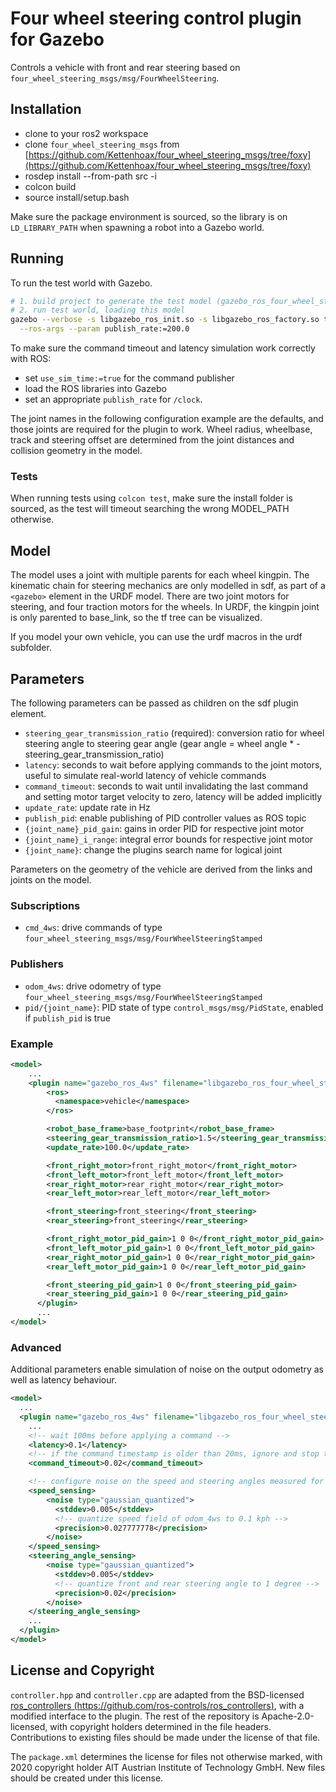 # Four wheel steering control plugin for Gazebo

Controls a vehicle with front and rear steering based on `four_wheel_steering_msgs/msg/FourWheelSteering`.

## Installation

* clone to your ros2 workspace
* clone `four_wheel_steering_msgs` from [https://github.com/Kettenhoax/four_wheel_steering_msgs/tree/foxy](https://github.com/Kettenhoax/four_wheel_steering_msgs/tree/foxy)
* rosdep install --from-path src -i
* colcon build
* source install/setup.bash

Make sure the package environment is sourced, so the library is on `LD_LIBRARY_PATH` when spawning a robot into a Gazebo world.

## Running

To run the test world with Gazebo.

```bash
# 1. build project to generate the test model (gazebo_ros_four_wheel_steering_test_vehicle)
# 2. run test world, loading this model
gazebo --verbose -s libgazebo_ros_init.so -s libgazebo_ros_factory.so test/worlds/gazebo_ros_four_wheel_steering.world \
  --ros-args --param publish_rate:=200.0
```

To make sure the command timeout and latency simulation work correctly with ROS:

* set `use_sim_time:=true` for the command publisher
* load the ROS libraries into Gazebo
* set an appropriate `publish_rate` for `/clock`.

The joint names in the following configuration example are the defaults, and those joints are required for the plugin to work.
Wheel radius, wheelbase, track and steering offset are determined from the joint distances and collision geometry in the model.

### Tests

When running tests using `colcon test`, make sure the install folder is sourced, as the test will timeout searching the wrong MODEL_PATH otherwise.

## Model

The model uses a joint with multiple parents for each wheel kingpin.
The kinematic chain for steering mechanics are only modelled in sdf, as part of a `<gazebo>` element in the URDF model.
There are two joint motors for steering, and four traction motors for the wheels.
In URDF, the kingpin joint is only parented to base_link, so the tf tree can be visualized.

If you model your own vehicle, you can use the urdf macros in the urdf subfolder.

## Parameters

The following parameters can be passed as children on the sdf plugin element.

* `steering_gear_transmission_ratio` (required): conversion ratio for wheel steering angle to steering gear angle (gear angle = wheel angle * -steering_gear_transmission_ratio)
* `latency`: seconds to wait before applying commands to the joint motors, useful to simulate real-world latency of vehicle commands
* `command_timeout`: seconds to wait until invalidating the last command and setting motor target velocity to zero, latency will be added implicitly
* `update_rate`: update rate in Hz
* `publish_pid`: enable publishing of PID controller values as ROS topic
* `{joint_name}_pid_gain`: gains in order PID for respective joint motor
* `{joint_name}_i_range`: integral error bounds for respective joint motor
* `{joint_name}`: change the plugins search name for logical joint

Parameters on the geometry of the vehicle are derived from the links and joints on the model.

### Subscriptions

* `cmd_4ws`: drive commands of type `four_wheel_steering_msgs/msg/FourWheelSteeringStamped`

### Publishers

* `odom_4ws`: drive odometry of type `four_wheel_steering_msgs/msg/FourWheelSteeringStamped`
* `pid/{joint_name}`: PID state of type `control_msgs/msg/PidState`, enabled if `publish_pid` is true

### Example

```xml
<model>
    ...
    <plugin name="gazebo_ros_4ws" filename="libgazebo_ros_four_wheel_steering.so">
        <ros>
          <namespace>vehicle</namespace>
        </ros>

        <robot_base_frame>base_footprint</robot_base_frame>
        <steering_gear_transmission_ratio>1.5</steering_gear_transmission_ratio>
        <update_rate>100.0</update_rate>

        <front_right_motor>front_right_motor</front_right_motor>
        <front_left_motor>front_left_motor</front_left_motor>
        <rear_right_motor>rear_right_motor</rear_right_motor>
        <rear_left_motor>rear_left_motor</rear_left_motor>

        <front_steering>front_steering</front_steering>
        <rear_steering>front_steering</rear_steering>

        <front_right_motor_pid_gain>1 0 0</front_right_motor_pid_gain>
        <front_left_motor_pid_gain>1 0 0</front_left_motor_pid_gain>
        <rear_right_motor_pid_gain>1 0 0</rear_right_motor_pid_gain>
        <rear_left_motor_pid_gain>1 0 0</rear_left_motor_pid_gain>

        <front_steering_pid_gain>1 0 0</front_steering_pid_gain>
        <rear_steering_pid_gain>1 0 0</rear_steering_pid_gain>
      </plugin>
      ...
</model>
```

### Advanced

Additional parameters enable simulation of noise on the output odometry as well as latency behaviour.

```xml
<model>
  ...
  <plugin name="gazebo_ros_4ws" filename="libgazebo_ros_four_wheel_steering.so">
    ...
    <!-- wait 100ms before applying a command -->
    <latency>0.1</latency>
    <!-- if the command timestamp is older than 20ms, ignore and stop the vehicle -->
    <command_timeout>0.02</command_timeout>

    <!-- configure noise on the speed and steering angles measured for odom_4ws -->
    <speed_sensing>
        <noise type="gaussian_quantized">
          <stddev>0.005</stddev>
          <!-- quantize speed field of odom_4ws to 0.1 kph -->
          <precision>0.027777778</precision>
        </noise>
    </speed_sensing>
    <steering_angle_sensing>
        <noise type="gaussian_quantized">
          <stddev>0.005</stddev>
          <!-- quantize front and rear steering angle to 1 degree -->
          <precision>0.02</precision>
        </noise>
    </steering_angle_sensing>
    ...
  </plugin>
</model>
```

## License and Copyright

`controller.hpp` and `controller.cpp` are adapted from the BSD-licensed [ros_controllers (https://github.com/ros-controls/ros_controllers)](https://github.com/ros-controls/ros_controllers), with a modified interface to the plugin.
The rest of the repository is Apache-2.0-licensed, with copyright holders determined in the file headers.
Contributions to existing files should be made under the license of that file.

The `package.xml` determines the license for files not otherwise marked, with 2020 copyright holder AIT Austrian Institute of Technology GmbH.
New files should be created under this license.